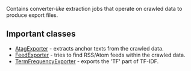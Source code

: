 Contains converter-*like* extraction jobs that operate on crawled data to produce export files.

## Important classes

* [AtagExporter](java/nu/marginalia/extractor/AtagExporter.java) - extracts anchor texts from the crawled data.
* [FeedExporter](java/nu/marginalia/extractor/FeedExporter.java) - tries to find RSS/Atom feeds within the crawled data.
* [TermFrequencyExporter](java/nu/marginalia/extractor/TermFrequencyExporter.java) - exports the 'TF' part of TF-IDF.